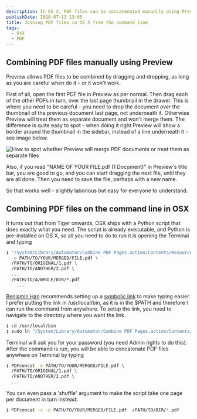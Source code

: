 ```yaml
---
description: In OS X, PDF files can be concatenated manually using Preview. But if you are happy using Terminal there's an easier way, thanks to a Python script installed by default in /System/Library/Automator
publishDate: 2010-07-13 13:05
title: Joining PDF files in OS X from the command line
tags:
  - OsX
  - PDF
---
```


## Combining PDF files manually using Preview

Preview allows PDF files to be combined by dragging and dropping, as long as you are careful when do it - or it won't work.

First of all, open the first PDF file in Preview as per normal. Then drag each of the other PDFs in turn, over the last page thumbnail in the drawer. This is where you need to be careful - you need to drop the document _over_ the thumbnail of the previous document last page, not underneath it. Otherwise Preview will treat them as separate document and won't merge them. The difference is quite easy to spot - when doing it right Preview will show a border around the thumbnail in the sidebar, instead of a line underneath it - see image below.

![How to spot whether Preview will merge PDF documents or treat them as separate files](/assets/joining-pdf-files-in-os-x-from-the-command-line/joining-pdf.jpg)

Also, if you read "NAME OF YOUR FILE.pdf (1 Document)" in Preview's title bar, you are good to go, and you can start dragging the next file, until they are all done. Then you need to save the file, perhaps with a new name.

So that works well - slightly laborious but easy for everyone to understand.

## Combining PDF files on the command line in OSX

It turns out that from Tiger onwards, OSX ships with a Python script that does exactly what you need. The script is already executable, and Python is pre-installed on OS X, so all you need to do to run it is opening the Terminal and typing

```bash
❯ "/System/Library/Automator/Combine PDF Pages.action/Contents/Resources/join.py" \
  -o PATH/TO/YOUR/MERGED/FILE.pdf \
  /PATH/TO/ORIGINAL/1.pdf \
  /PATH/TO/ANOTHER/2.pdf \
  ...
  /PATH/TO/A/WHOLE/DIR/*.pdf
    ...
```

[Benjamin Han](http://www.cs.cmu.edu/~benhdj/Mac/unix.html#joinPDF) recommends setting up a [symbolic link](http://is.gd/dqddx) to make typing easier. I prefer putting the link in /usr/local/bin, as it is in the $PATH and therefore I can run the command from anywhere. To setup the link, you need to navigate to the directory where you want the link.

```bash
❯ cd /usr/local/bin
❯ sudo ln "/System/Library/Automator/Combine PDF Pages.action/Contents/ \n  Resources/join.py" PDFconcat
```

Terminal will ask you for your password (you need Admin rights to do this). After the command is run, you will be able to concatenate PDF files anywhere on Terminal by typing

```bash
❯ PDFconcat -o PATH/TO/YOUR/MERGED/FILE.pdf \
  /PATH/TO/ORIGINAL/1.pdf \
  /PATH/TO/ANOTHER/2.pdf \
  ...
```

You can even pass a 'shuffle' argument to make the script take one page per document in turn instead:

```bash
❯ PDFconcat -s -o PATH/TO/YOUR/MERGED/FILE.pdf  /PATH/TO/DIR/*.pdf
```
